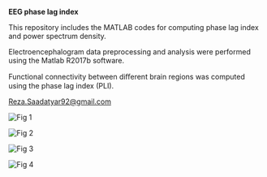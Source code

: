 **EEG phase lag index**

This repository includes the MATLAB codes for computing phase lag index and power spectrum density.

Electroencephalogram data preprocessing and analysis were performed using the Matlab R2017b software.

Functional connectivity between diﬀerent brain regions was computed using the phase lag index (PLI).


Reza.Saadatyar92@gmail.com

![Fig 1](https://user-images.githubusercontent.com/96347878/161371192-09c75ce6-5f1f-46db-83fc-c4cd59a0a405.png)

![Fig 2](https://user-images.githubusercontent.com/96347878/161370894-6a0719a8-f54a-49f7-a77c-2b6e8089b9a9.png)

![Fig 3](https://user-images.githubusercontent.com/96347878/161370898-770b338e-9ab7-49a4-a1a6-9959f8331db4.png)

![Fig 4](https://user-images.githubusercontent.com/96347878/161370900-297b1ef0-b924-4ea0-8a34-888a0bacbeed.png)
